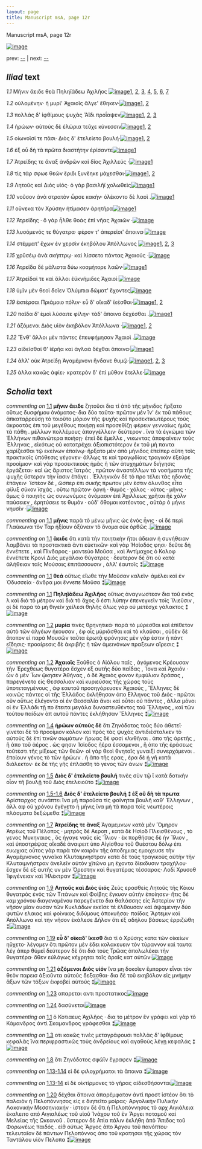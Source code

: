 ```yaml
---
layout: page
title: Manuscript msA, page 12r
---
```


Manuscript msA, page 12r

[![image](http://www.homermultitext.org/iipsrv?OBJ=IIP,1.0&FIF=/project/homer/pyramidal/deepzoom/hmt/vaimg/2017a/VA012RN_0013.tif&WID=100&CVT=JPEG)](http://www.homermultitext.org/ict2/?urn=urn:cite2:hmt:vaimg.2017a:VA012RN_0013)

prev:  [--](../--) | next:  [--](../--)

## *Iliad* text

*1.1* <a id="1.1"/> Μῆνιν ἄειδε θεὰ Πηληϊάδεω 						Ἀχιλῆος 				[![image](http://www.homermultitext.org/iipsrv?OBJ=IIP,1.0&FIF=/project/homer/pyramidal/deepzoom/hmt/vaimg/2017a/VA012RN_0013.tif&RGN=0.0611,0.2252,0.4675,0.0901&WID=1000&CVT=JPEG)](http://www.homermultitext.org/ict2/?urn=urn:cite2:hmt:vaimg.2017a:VA012RN_0013@0.0611,0.2252,0.4675,0.0901)[1](#msAextra_1.25), [2](#msA_1.1), [3](#msA_1.3), [4](#msAim_1.17), [5](#msA_1.4), [6](#msA_1.5), [7](#msA_1.2)

*1.2* <a id="1.2"/> οὐλομένην· ἡ μυρί' Ἀχαιοῖς ἄλγε' ἔθηκεν·[![image](http://www.homermultitext.org/iipsrv?OBJ=IIP,1.0&FIF=/project/homer/pyramidal/deepzoom/hmt/vaimg/2017a/VA012RN_0013.tif&RGN=0.1632,0.2523,0.3323,0.0248&WID=1000&CVT=JPEG)](http://www.homermultitext.org/ict2/?urn=urn:cite2:hmt:vaimg.2017a:VA012RN_0013@0.1632,0.2523,0.3323,0.0248)[1](#msA_1.6), [2](#msA_1.7)

*1.3* <a id="1.3"/> πολλὰς δ' ἰφθίμους ψυχὰς Ἄϊδι προΐαψεν[![image](http://www.homermultitext.org/iipsrv?OBJ=IIP,1.0&FIF=/project/homer/pyramidal/deepzoom/hmt/vaimg/2017a/VA012RN_0013.tif&RGN=0.1642,0.2725,0.3323,0.0248&WID=1000&CVT=JPEG)](http://www.homermultitext.org/ict2/?urn=urn:cite2:hmt:vaimg.2017a:VA012RN_0013@0.1642,0.2725,0.3323,0.0248)[1](#msAil_1.322), [2](#msAil_1.323), [3](#msAim_1.18)

*1.4* <a id="1.4"/> ἡρώων· αὐτοὺς δὲ ἑλώρια τεῦχε κύνεσσιν[![image](http://www.homermultitext.org/iipsrv?OBJ=IIP,1.0&FIF=/project/homer/pyramidal/deepzoom/hmt/vaimg/2017a/VA012RN_0013.tif&RGN=0.1652,0.2905,0.3463,0.0255&WID=1000&CVT=JPEG)](http://www.homermultitext.org/ict2/?urn=urn:cite2:hmt:vaimg.2017a:VA012RN_0013@0.1652,0.2905,0.3463,0.0255)[1](#msA_1.8), [2](#msAil_1.324)

*1.5* <a id="1.5"/> οἰωνοῖσί τε πᾶσι· Διὸς δ' 					ἐτελείετο βουλή·[![image](http://www.homermultitext.org/iipsrv?OBJ=IIP,1.0&FIF=/project/homer/pyramidal/deepzoom/hmt/vaimg/2017a/VA012RN_0013.tif&RGN=0.1632,0.3116,0.3273,0.0255&WID=1000&CVT=JPEG)](http://www.homermultitext.org/ict2/?urn=urn:cite2:hmt:vaimg.2017a:VA012RN_0013@0.1632,0.3116,0.3273,0.0255)[1](#msAil_1.325), [2](#msA_1.9)

*1.6* <a id="1.6"/> ἐξ οὗ δὴ τὰ πρῶτα διαστήτην ἐρίσαντε[![image](http://www.homermultitext.org/iipsrv?OBJ=IIP,1.0&FIF=/project/homer/pyramidal/deepzoom/hmt/vaimg/2017a/VA012RN_0013.tif&RGN=0.1632,0.3288,0.3373,0.0255&WID=1000&CVT=JPEG)](http://www.homermultitext.org/ict2/?urn=urn:cite2:hmt:vaimg.2017a:VA012RN_0013@0.1632,0.3288,0.3373,0.0255)[1](#msAil_1.326)

*1.7* <a id="1.7"/> Ἀτρείδης τε ἄναξ ἀνδρῶν 					καὶ δῖος Ἀχιλλεύς ·[![image](http://www.homermultitext.org/iipsrv?OBJ=IIP,1.0&FIF=/project/homer/pyramidal/deepzoom/hmt/vaimg/2017a/VA012RN_0013.tif&RGN=0.1642,0.3498,0.3534,0.0255&WID=1000&CVT=JPEG)](http://www.homermultitext.org/ict2/?urn=urn:cite2:hmt:vaimg.2017a:VA012RN_0013@0.1642,0.3498,0.3534,0.0255)[1](#msA_1.12)

*1.8* <a id="1.8"/> τίς τάρ σφωε θεῶν ἔριδι ξυνἕηκε μάχεσθαι·[![image](http://www.homermultitext.org/iipsrv?OBJ=IIP,1.0&FIF=/project/homer/pyramidal/deepzoom/hmt/vaimg/2017a/VA012RN_0013.tif&RGN=0.1612,0.3701,0.3604,0.0255&WID=1000&CVT=JPEG)](http://www.homermultitext.org/ict2/?urn=urn:cite2:hmt:vaimg.2017a:VA012RN_0013@0.1612,0.3701,0.3604,0.0255)[1](#msAint_1.27), [2](#msAim_1.19)

*1.9* <a id="1.9"/> Λητοῦς καὶ Διὸς υἱός· ὁ γὰρ βασιλῆϊ χολωθεὶς[![image](http://www.homermultitext.org/iipsrv?OBJ=IIP,1.0&FIF=/project/homer/pyramidal/deepzoom/hmt/vaimg/2017a/VA012RN_0013.tif&RGN=0.1592,0.3874,0.3664,0.0278&WID=1000&CVT=JPEG)](http://www.homermultitext.org/ict2/?urn=urn:cite2:hmt:vaimg.2017a:VA012RN_0013@0.1592,0.3874,0.3664,0.0278)[1](#msA_1.13)

*1.10* <a id="1.10"/> νοῦσον ἀνὰ στρατὸν ὦρσε κακήν· ὀλέκοντο δὲ λαοὶ .[![image](http://www.homermultitext.org/iipsrv?OBJ=IIP,1.0&FIF=/project/homer/pyramidal/deepzoom/hmt/vaimg/2017a/VA012RN_0013.tif&RGN=0.1632,0.4069,0.3664,0.0278&WID=1000&CVT=JPEG)](http://www.homermultitext.org/ict2/?urn=urn:cite2:hmt:vaimg.2017a:VA012RN_0013@0.1632,0.4069,0.3664,0.0278)[1](#msAil_1.327)

*1.11* <a id="1.11"/> οὕνεκα τὸν Χρύσην 					ἠτίμασεν ἀρητῆρα[![image](http://www.homermultitext.org/iipsrv?OBJ=IIP,1.0&FIF=/project/homer/pyramidal/deepzoom/hmt/vaimg/2017a/VA012RN_0013.tif&RGN=0.1632,0.4272,0.3283,0.0278&WID=1000&CVT=JPEG)](http://www.homermultitext.org/ict2/?urn=urn:cite2:hmt:vaimg.2017a:VA012RN_0013@0.1632,0.4272,0.3283,0.0278)[1](#msAim_1.20)

*1.12* <a id="1.12"/> Ἀτρείδης · ὃ γὰρ ἦλθε 					θοὰς ἐπὶ νῆας Ἀχαιῶν ·[![image](http://www.homermultitext.org/iipsrv?OBJ=IIP,1.0&FIF=/project/homer/pyramidal/deepzoom/hmt/vaimg/2017a/VA012RN_0013.tif&RGN=0.1622,0.4474,0.3544,0.0278&WID=1000&CVT=JPEG)](http://www.homermultitext.org/ict2/?urn=urn:cite2:hmt:vaimg.2017a:VA012RN_0013@0.1622,0.4474,0.3544,0.0278)

*1.13* <a id="1.13"/> λυσόμενός τε θύγατρα· φέρον τ' ἀπερείσι' ἄποινα·[![image](http://www.homermultitext.org/iipsrv?OBJ=IIP,1.0&FIF=/project/homer/pyramidal/deepzoom/hmt/vaimg/2017a/VA012RN_0013.tif&RGN=0.1532,0.4685,0.3874,0.0278&WID=1000&CVT=JPEG)](http://www.homermultitext.org/ict2/?urn=urn:cite2:hmt:vaimg.2017a:VA012RN_0013@0.1532,0.4685,0.3874,0.0278)

*1.14* <a id="1.14"/> στέμματ' ἔχων ἐν χερσὶν ἑκηβόλου Ἀπόλλωνος 				[![image](http://www.homermultitext.org/iipsrv?OBJ=IIP,1.0&FIF=/project/homer/pyramidal/deepzoom/hmt/vaimg/2017a/VA012RN_0013.tif&RGN=0.1622,0.4872,0.3704,0.0278&WID=1000&CVT=JPEG)](http://www.homermultitext.org/ict2/?urn=urn:cite2:hmt:vaimg.2017a:VA012RN_0013@0.1622,0.4872,0.3704,0.0278)[1](#msAil_1.328), [2](#msAim_1.21), [3](#msA_1.14)

*1.15* <a id="1.15"/> χρῡσέῳ ἀνὰ σκήπτρῳ· καὶ λίσσετο πάντας Ἀχαιούς ·[![image](http://www.homermultitext.org/iipsrv?OBJ=IIP,1.0&FIF=/project/homer/pyramidal/deepzoom/hmt/vaimg/2017a/VA012RN_0013.tif&RGN=0.1542,0.5075,0.3924,0.0278&WID=1000&CVT=JPEG)](http://www.homermultitext.org/ict2/?urn=urn:cite2:hmt:vaimg.2017a:VA012RN_0013@0.1542,0.5075,0.3924,0.0278)

*1.16* <a id="1.16"/> Ἀτρείδα δὲ μάλιστα 					δύω κοσμήτορε λαῶν·[![image](http://www.homermultitext.org/iipsrv?OBJ=IIP,1.0&FIF=/project/homer/pyramidal/deepzoom/hmt/vaimg/2017a/VA012RN_0013.tif&RGN=0.1612,0.524,0.3413,0.0278&WID=1000&CVT=JPEG)](http://www.homermultitext.org/ict2/?urn=urn:cite2:hmt:vaimg.2017a:VA012RN_0013@0.1612,0.524,0.3413,0.0278)[1](#msAim_1.22)

*1.17* <a id="1.17"/> Ἀτρεῖδαί τε καὶ ἄλλοι 					ἐϋκνήμιδες Ἀχαιοί·[![image](http://www.homermultitext.org/iipsrv?OBJ=IIP,1.0&FIF=/project/homer/pyramidal/deepzoom/hmt/vaimg/2017a/VA012RN_0013.tif&RGN=0.1592,0.545,0.3413,0.0278&WID=1000&CVT=JPEG)](http://www.homermultitext.org/ict2/?urn=urn:cite2:hmt:vaimg.2017a:VA012RN_0013@0.1592,0.545,0.3413,0.0278)

*1.18* <a id="1.18"/> ὑμῖν μὲν θεοὶ δοῖεν Ὀλύμπια δώματ' ἔχοντες[![image](http://www.homermultitext.org/iipsrv?OBJ=IIP,1.0&FIF=/project/homer/pyramidal/deepzoom/hmt/vaimg/2017a/VA012RN_0013.tif&RGN=0.1592,0.5646,0.3644,0.0278&WID=1000&CVT=JPEG)](http://www.homermultitext.org/ict2/?urn=urn:cite2:hmt:vaimg.2017a:VA012RN_0013@0.1592,0.5646,0.3644,0.0278)

*1.19* <a id="1.19"/> ἐκπέρσαι Πριάμοιο 					πόλιν· εὖ δ' οἴκαδ' ϊκέσθαι·[![image](http://www.homermultitext.org/iipsrv?OBJ=IIP,1.0&FIF=/project/homer/pyramidal/deepzoom/hmt/vaimg/2017a/VA012RN_0013.tif&RGN=0.1602,0.5841,0.3754,0.0278&WID=1000&CVT=JPEG)](http://www.homermultitext.org/ict2/?urn=urn:cite2:hmt:vaimg.2017a:VA012RN_0013@0.1602,0.5841,0.3754,0.0278)[1](#msAim_1.23), [2](#msA_1.15)

*1.20* <a id="1.20"/> παῖδα δ' ἐμοὶ λύσαιτε φίλην· τὰδ' ἄποινα δεχέσθαι .[![image](http://www.homermultitext.org/iipsrv?OBJ=IIP,1.0&FIF=/project/homer/pyramidal/deepzoom/hmt/vaimg/2017a/VA012RN_0013.tif&RGN=0.1582,0.6036,0.3864,0.0278&WID=1000&CVT=JPEG)](http://www.homermultitext.org/ict2/?urn=urn:cite2:hmt:vaimg.2017a:VA012RN_0013@0.1582,0.6036,0.3864,0.0278)[1](#msAint_1.32)

*1.21* <a id="1.21"/> ἁζόμενοι Διὸς υἱὸν 					ἑκηβόλον Ἀπόλλωνα ·[![image](http://www.homermultitext.org/iipsrv?OBJ=IIP,1.0&FIF=/project/homer/pyramidal/deepzoom/hmt/vaimg/2017a/VA012RN_0013.tif&RGN=0.1622,0.6216,0.3413,0.027&WID=1000&CVT=JPEG)](http://www.homermultitext.org/ict2/?urn=urn:cite2:hmt:vaimg.2017a:VA012RN_0013@0.1622,0.6216,0.3413,0.027)[1](#msA_1.16), [2](#msAil_1.329)

*1.22* <a id="1.22"/> Ἔνθ' ἄλλοι μὲν πάντες ἐπευφήμησαν Ἀχαιοὶ .[![image](http://www.homermultitext.org/iipsrv?OBJ=IIP,1.0&FIF=/project/homer/pyramidal/deepzoom/hmt/vaimg/2017a/VA012RN_0013.tif&RGN=0.1582,0.6411,0.3514,0.0278&WID=1000&CVT=JPEG)](http://www.homermultitext.org/ict2/?urn=urn:cite2:hmt:vaimg.2017a:VA012RN_0013@0.1582,0.6411,0.3514,0.0278)

*1.23* <a id="1.23"/> αἰδεῖσθαί θ' ἱ̈ερῆα καὶ ἀγλαὰ δέχθαι ἄποινα·[![image](http://www.homermultitext.org/iipsrv?OBJ=IIP,1.0&FIF=/project/homer/pyramidal/deepzoom/hmt/vaimg/2017a/VA012RN_0013.tif&RGN=0.1612,0.6622,0.3664,0.0278&WID=1000&CVT=JPEG)](http://www.homermultitext.org/ict2/?urn=urn:cite2:hmt:vaimg.2017a:VA012RN_0013@0.1612,0.6622,0.3664,0.0278)[1](#msAil_1.330)

*1.24* <a id="1.24"/> ἀλλ' οὐκ Ἀτρείδῃ 						Ἀγαμέμνονι ἥνδανε θυμῷ·[![image](http://www.homermultitext.org/iipsrv?OBJ=IIP,1.0&FIF=/project/homer/pyramidal/deepzoom/hmt/vaimg/2017a/VA012RN_0013.tif&RGN=0.1622,0.6802,0.3584,0.0248&WID=1000&CVT=JPEG)](http://www.homermultitext.org/ict2/?urn=urn:cite2:hmt:vaimg.2017a:VA012RN_0013@0.1622,0.6802,0.3584,0.0248)[1](#msAext_1.26), [2](#msAil_1.331), [3](#msAim_1.24)

*1.25* <a id="1.25"/> ἀλλα κακῶς ἀφίει· κρατερὸν δ' ἐπὶ μῦθον ἔτελλε·[![image](http://www.homermultitext.org/iipsrv?OBJ=IIP,1.0&FIF=/project/homer/pyramidal/deepzoom/hmt/vaimg/2017a/VA012RN_0013.tif&RGN=0.1632,0.6982,0.3584,0.0293&WID=1000&CVT=JPEG)](http://www.homermultitext.org/ict2/?urn=urn:cite2:hmt:vaimg.2017a:VA012RN_0013@0.1632,0.6982,0.3584,0.0293)

## *Scholia* text

*commenting on* [1.1](#1.1)  <a id="msA_1.1"/> **μῆνιν ἄειδε** ζητοῦσι δια τί ἀπὸ τῆς μήνιδος ἤρξατο οὕτως δυσφήμου ὀνόματος· δια δύο ταῦτα· πρῶτον μὲν ἵν' ἐκ τοῦ πάθους ἀπκαταῥρεύσῃ τὸ τοιοῦτο μόριον τῆς ψυχῆς καὶ προσεκτικωτέρους τοὺς ἀκροατὰς ἐπι τοῦ μεγέθους ποιήσῃ καὶ προσεθίζῃ φέρειν γενναίως ἡμᾶς τὰ πάθη . μέλλων πολλέμους ἀπαγγέλλειν· δεύτερον . ἵνα τὰ ἐγκώμια τῶν Ἑλλήνων πιθανώτερα ποιήσῃ· ἐπεὶ δὲ ἔμελλε , νικωντας ἀποφαίνειν τοὺς Ἑλληνας , εἰκότως οὐ κατατρέχει ἀξιοπιστότερον ἐκ τοῦ μὴ παντα χαρίζεσθαι τῷ εκείνων ἐπαίνῳ· ἤρξατο μὲν ἀπὸ μήνιδος ἐπείπερ αὕτη τοῖς πρακτικοῖς ὑπόθεσις γέγονεν· ἄλλῳς τε καὶ τραγῳδίαις τραγικὸν ἐξεῦρε προοίμιον· καὶ γὰρ προσεκτικοὺς ἡμᾶς ἡ τῶν ἀτυχημάτων διήγησις ἐργάζεται· καὶ ὡς ἄριστος ϊατρὸς , πρῶτον ἀναστέλλων τὰ νοσήματα τῆς ψυχῆς ὕστερον τὴν ΐασιν ἐπάγει . Ἑλληνικὸν δὲ τὸ προ τέλει τὰς ηδονὰς ἐπάγειν· ῾ϊστέον δέ , ὥσπερ ἐπι συκῆς πρωτον μέν ἐστιν όλυνθος εἶτα φίλιξ σύκον ϊσχάς . οὕτω πρῶτον· ὀργή · θυμός · χόλος · κότος · μῆνις · ὅμως ὁ ποιητὴς ὡς συνωνύμοις ὀνόμασιν ἐπὶ Ἀχιλλεως χρῆται ἢἐ χόλν παύσειεν , ἐρητύσειε τε θυμόν · οὐδ' ὄθομαι κοτέοντος , αὐτὰρ ὁ μήνιε νηυσίν ·[![image](http://www.homermultitext.org/iipsrv?OBJ=IIP,1.0&FIF=/project/homer/pyramidal/deepzoom/hmt/vaimg/2017a/VA012RN_0013.tif&RGN=0.09125620,0.11955275,0.70064910,0.06909404&WID=1000&CVT=JPEG)](http://www.homermultitext.org/ict2/?urn=urn:cite2:hmt:vaimg.2017a:VA012RN_0013@0.09125620,0.11955275,0.70064910,0.06909404)

*commenting on* [1.1](#1.1)  <a id="msA_1.2"/> **μῆνις** παρὰ τὸ μένω μῆνις ὡς ἐνὸς ἦνις · οἱ δὲ περὶ Γλαύκωνα τὸν Ταρ ἠξίουν ὀξύνειν τὸ ὄνομα οὐκ ὀρθῶς .[![image](http://www.homermultitext.org/iipsrv?OBJ=IIP,1.0&FIF=/project/homer/pyramidal/deepzoom/hmt/vaimg/2017a/VA012RN_0013.tif&RGN=0.16265750,0.17631881,0.62733868,0.02494266&WID=1000&CVT=JPEG)](http://www.homermultitext.org/ict2/?urn=urn:cite2:hmt:vaimg.2017a:VA012RN_0013@0.16265750,0.17631881,0.62733868,0.02494266)

*commenting on* [1.1](#1.1)  <a id="msA_1.3"/> **ἄειδε** ὅτι κατὰ τὴν ποιητικὴν ἤτοι άδειαν ἠ συνήθειαν λαμβάνει τὰ προστακτικὰ ἀντι εὐκτικῶν· καὶ γὰρ Ἡσίοδός φησι· δεῦτε δὴ ἐννέπετε , καὶ Πίνδαρος · μαντεύο Μοῦσα , καὶ Ἀντίμαχος ὁ Κολοφ ἐννέπετε Κρονί Διὸς μεγάλοιο θύγατρες · δευτερον δὲ ὅτι οὐ κατὰ ἀλήθειαν ταῖς Μούσαις ἐπιτάσσουσιν , ἀλλ' ἑαυτοῖς ⁑[![image](http://www.homermultitext.org/iipsrv?OBJ=IIP,1.0&FIF=/project/homer/pyramidal/deepzoom/hmt/vaimg/2017a/VA012RN_0013.tif&RGN=0.16265750,0.18721330,0.62733868,0.02752294&WID=1000&CVT=JPEG)](http://www.homermultitext.org/ict2/?urn=urn:cite2:hmt:vaimg.2017a:VA012RN_0013@0.16265750,0.18721330,0.62733868,0.02752294)

*commenting on* [1.1](#1.1)  <a id="msA_1.4"/> **θεά** οὕτως εἴωθε τὴν Μοῦσαν καλεῖν· ἀμέλει καὶ ἐν Ὀδυσσεία · ἄνδρα μοι ἔννεπε Μοῦσα ⁑[![image](http://www.homermultitext.org/iipsrv?OBJ=IIP,1.0&FIF=/project/homer/pyramidal/deepzoom/hmt/vaimg/2017a/VA012RN_0013.tif&RGN=0.57426499,0.19896789,0.20962199,0.02350917&WID=1000&CVT=JPEG)](http://www.homermultitext.org/ict2/?urn=urn:cite2:hmt:vaimg.2017a:VA012RN_0013@0.57426499,0.19896789,0.20962199,0.02350917)

*commenting on* [1.1](#1.1)  <a id="msA_1.5"/> **Πηληϊάδεω Ἀχιλῆος** οὕτως ἀναγνωστεον δια τοῦ ενὸς λ καὶ διὰ τὸ μέτρον καὶ διὰ τὸ ἄχος ὅ ἐστι λύπην ἐπενεγκεῖν τοῖς Ἰλιεῦσιν , οἱ δὲ παρὰ τὸ μὴ θιγεῖν χείλεσι θηλῆς ὅλως γὰρ οὐ μετέσχε γάλακτος ⁑[![image](http://www.homermultitext.org/iipsrv?OBJ=IIP,1.0&FIF=/project/homer/pyramidal/deepzoom/hmt/vaimg/2017a/VA012RN_0013.tif&RGN=0.56510118,0.20871560,0.22451317,0.05160550&WID=1000&CVT=JPEG)](http://www.homermultitext.org/ict2/?urn=urn:cite2:hmt:vaimg.2017a:VA012RN_0013@0.56510118,0.20871560,0.22451317,0.05160550)

*commenting on* [1.2](#1.2)  <a id="msA_1.6"/> **μυρία** τινὲς θρηνητικά· παρὰ τὸ μύρεσθαι καὶ ἐπίθετον αὐτὸ τῶν ἀλγέων ήκουσαν , ἐφ οἷς μύριᾶσθαι καὶ τὸ κλαῦσαι , οὐδὲν δὲ ἄτοπον εἰ παρὰ Μουσῶν ταῦτα ἐρωτᾷ φρόνησις μὲν γάρ ἐστιν ἡ πάντ εἴδησις· προαίρεσις δὲ ἀκριβῆς ἡ τῶν ἀμεινόνων πραξεων αἵρεσις ⁑[![image](http://www.homermultitext.org/iipsrv?OBJ=IIP,1.0&FIF=/project/homer/pyramidal/deepzoom/hmt/vaimg/2017a/VA012RN_0013.tif&RGN=0.57311951,0.24827982,0.22451317,0.04644495&WID=1000&CVT=JPEG)](http://www.homermultitext.org/ict2/?urn=urn:cite2:hmt:vaimg.2017a:VA012RN_0013@0.57311951,0.24827982,0.22451317,0.04644495)

*commenting on* [1.2](#1.2)  <a id="msA_1.7"/> **Ἀχαιοῖς** Ξοῦθος ὁ Αἰόλου παῖς , ἀγόμενος Κρέουσαν τὴν Ἐρεχθεως θυγατέρα ἔσχεν εξ αυτῆς δύο παῖδας , ΄Ϊονα καὶ Ἀχαιόν · ὧν ὁ μὲν ΄Ϊων ᾤκησεν Ἀθήνας , ὁ δὲ Ἀχαιὸς φονον ἐμφύλιον δράσας , παρεγένετο εἰς Θεσσαλιαν καὶ κυριεύσας τῆς χώρας τοὺς ὑποτεταγμένους , ἀφ εαυτοῦ προσηγόρευσεν Ἀχαιούς , Ἕλληνες δὲ κοινῶς πάντες οἱ τῆς Ἑλλάδος ἐκλήθησαν ἀπο Ελληνος τοῦ Διός · πρῶτοι οῦν οὗτως ἐλέγοντο οἱ ἐν Θεσσαλία ἄνοι καὶ οὖτοι οὐ πάντες , ἀλλα μόνοι οἱ ἐν Ἑλλάδι τῇ πο ἔτειτα μεγάλα δυναστευθέντος τοῦ Ἕλληνος , καὶ τῶν τούτου παίδων ἀπ αυτοῦ πάντες ἐκλήθησαν Ἕλληνες ⁑[![image](http://www.homermultitext.org/iipsrv?OBJ=IIP,1.0&FIF=/project/homer/pyramidal/deepzoom/hmt/vaimg/2017a/VA012RN_0013.tif&RGN=0.56204658,0.29386468,0.23864070,0.10693807&WID=1000&CVT=JPEG)](http://www.homermultitext.org/ict2/?urn=urn:cite2:hmt:vaimg.2017a:VA012RN_0013@0.56204658,0.29386468,0.23864070,0.10693807)

*commenting on* [1.4](#1.4)  <a id="msA_1.8"/> **ἡρώων αὐτοὺς δὲ** ὅτι Ζηνόδοτος τοὺς δύο ἀθετεῖ· γίνεται δὲ τὸ προοίμιον κόλον καὶ πρὸς τὰς ψυχὰς ἀντιδιέσταλκεν τὸ αὐτοὺς δὲ ἐπί τινῶν σωμάτων· ἥρωας δὲ φασὶ κλνθῆναι . ἀπο τῆς ἀρετῆς , ἢ ἀπο τοῦ ἀέρος . ὡς φησιν Ἱσίοδος ἠέρα ἐσσαμενοι , ἢ ἀπο τῆς ἐράσεως τοῦτέστι τῆς μίξεως τῶν θεῶν· οἱ γὰρ θεοὶ θνηταῖς γυναιξὶ συνερχόμενοι . ἐποίουν γένος τὸ τῶν ἡρώων . ἠ ἀπο τῆς ερας , έρα δὲ ἡ γῆ κατὰ διάλεκτον· ἐκ δὲ τῆς γῆς ἐπλάσθη τὸ γενος τῶν ἀνων ⁑[![image](http://www.homermultitext.org/iipsrv?OBJ=IIP,1.0&FIF=/project/homer/pyramidal/deepzoom/hmt/vaimg/2017a/VA012RN_0013.tif&RGN=0.56166476,0.39650229,0.25200458,0.10149083&WID=1000&CVT=JPEG)](http://www.homermultitext.org/ict2/?urn=urn:cite2:hmt:vaimg.2017a:VA012RN_0013@0.56166476,0.39650229,0.25200458,0.10149083)

*commenting on* [1.5](#1.5)  <a id="msA_1.9"/> **Διὸς δ' ἐτελείετο βουλή** τινὲς σὺν τῷ ϊ κατὰ δοτικὴν οἷον τῆ βουλῇ τοῦ Διὸς ἐτελειοῦτο ⁑[![image](http://www.homermultitext.org/iipsrv?OBJ=IIP,1.0&FIF=/project/homer/pyramidal/deepzoom/hmt/vaimg/2017a/VA012RN_0013.tif&RGN=0.56166476,0.49541284,0.21114929,0.02637615&WID=1000&CVT=JPEG)](http://www.homermultitext.org/ict2/?urn=urn:cite2:hmt:vaimg.2017a:VA012RN_0013@0.56166476,0.49541284,0.21114929,0.02637615)

*commenting on* [1.5-1.6](#1.5-1.6)  <a id="msA_1.10"/> **Διὸς δ' ἐτελείετο βουλή ⁑ ἐξ οῦ δὴ τὰ πρωτα** Ἀρίσταρχος συνάπτει ἵνα μὴ παροῦσα τίς φαίνηται βουλῆ καθ' Ἑλληνων , ἀλλ αφ οῦ χρόνου ἐγένετο ἡ μῆνις ἵνα μὴ τὰ παρα τοῖς νεωτέροις πλάσματα δεξώμεθα ⁑[![image](http://www.homermultitext.org/iipsrv?OBJ=IIP,1.0&FIF=/project/homer/pyramidal/deepzoom/hmt/vaimg/2017a/VA012RN_0013.tif&RGN=0.57082856,0.50802752,0.22336770,0.06192661&WID=1000&CVT=JPEG)](http://www.homermultitext.org/ict2/?urn=urn:cite2:hmt:vaimg.2017a:VA012RN_0013@0.57082856,0.50802752,0.22336770,0.06192661)

*commenting on* [1.7](#1.7)  <a id="msA_1.12"/> **Ἀτρείδης τε ἄναξ** Ἀγαμεμνων κατὰ μὲν Ὅμηρον Ἀτρέως τοῦ Πέλοπος · μητρὸς δὲ Αεροπ , κατὰ δὲ Ησίοδ Πλεισθένους , τὸ γενος Μυκηναιος , ὃς ήγαγε ναῦς εἰς ῎Ϊλιον · ἐκ πορθήσας δὲ ὴν Ἴλιον , καὶ ὑποστρέψας οἴκαδὲ ἀναιρειτ ὑπο Αἰγίσθου τοῦ Θυέστου δόλῳ ἐπι ευωχιας οὗτος γὰρ παρὰ τὸν καιρὸν τῆς ἀποδημιας εμοιχευσε τὴν Ἀγαμέμνονος γυναῖκα Κλυταιμνηστραν κατὰ δὲ τοὺς τραγικοὺς αὐτὴν τὴν Κλυταιμνήστραν ἀνελεῖν αὐτὸν χϊτῶνα μη έχοντα δίεκδυσιν τραχήλου· ἔσχεν δὲ εξ αυτῆς υν μὲν Ὀρεστην καὶ θυγατέρας τέσσαρας· Λοδί Χρυσοθ Ἰφιγένειαν καὶ Ἠλέκτραν ⁑[![image](http://www.homermultitext.org/iipsrv?OBJ=IIP,1.0&FIF=/project/homer/pyramidal/deepzoom/hmt/vaimg/2017a/VA012RN_0013.tif&RGN=0.14242077,0.78354358,0.65559374,0.04271789&WID=1000&CVT=JPEG)](http://www.homermultitext.org/ict2/?urn=urn:cite2:hmt:vaimg.2017a:VA012RN_0013@0.14242077,0.78354358,0.65559374,0.04271789)

*commenting on* [1.9](#1.9)  <a id="msA_1.13"/> **Λητοῦς καὶ Διὸς ὑιός** Ζεὺς ερασθεὶς Λητοῦς τῆς Κόιου θυγατρὸς ἑνὸς τῶν Τιτάνων καὶ Φοίβης ἔγκυον αὐτὴν ἐποίησεν· ἥτις δὲ καμ χρόνου διαγενομένου παρεγένετο δια θαλάσσης εἰς Ἀστερίον τὴν νῆσον μίαν ουσαν τῶν Κυκλάδων εκεῖσε τὲ ἐλθουσαν καὶ ἀψαμενην δύο φυτῶν ελαιας καὶ φοίνικος διδύμους ἀποκυῆσαι· παίδας Ἄρτεμιν καὶ Ἀπόλλωνα καὶ τὴν νῆσον ἐκάλεσε Δῆλον ὅτι ἐξ αδήλου βάσεως ἐρριζώθη ⁑[![image](http://www.homermultitext.org/iipsrv?OBJ=IIP,1.0&FIF=/project/homer/pyramidal/deepzoom/hmt/vaimg/2017a/VA012RN_0013.tif&RGN=0.13936617,0.81622706,0.65024819,0.04959862&WID=1000&CVT=JPEG)](http://www.homermultitext.org/ict2/?urn=urn:cite2:hmt:vaimg.2017a:VA012RN_0013@0.13936617,0.81622706,0.65024819,0.04959862)

*commenting on* [1.19](#1.19)  <a id="msA_1.15"/> **εὖ δ' οἴκαδ' ϊκεσθ** διὰ τί ὁ Χρύσης κατα τῶν οἰκείων ηὔχετο· λέγομεν ὅτι πρῶτον μὲν έδει κολακευειν τὸν τύραννον καὶ ταυτα λέγ άπερ θύμεϊ δεύτερον δὲ ὅτι διὰ τοὺς Τρῶας ἀπολωλέκει τὴν θυγατέρα· ὄθεν εὐλόγως κέχρηται ταῖς ἀραῖς κατ αὐτῶν·[![image](http://www.homermultitext.org/iipsrv?OBJ=IIP,1.0&FIF=/project/homer/pyramidal/deepzoom/hmt/vaimg/2017a/VA012RN_0013.tif&RGN=0.14471172,0.88044725,0.63917526,0.02838303&WID=1000&CVT=JPEG)](http://www.homermultitext.org/ict2/?urn=urn:cite2:hmt:vaimg.2017a:VA012RN_0013@0.14471172,0.88044725,0.63917526,0.02838303)

*commenting on* [1.21](#1.21)  <a id="msA_1.16"/> **ἁζόμενοι Διὸς υἱόν** ἵνα μη δοκοῖεν ἔμπορον εἶναι τὸν θεὸν παρεισ ἀξιοῦντα αὐτοὺς δεξασθαι· δια δὲ τοῦ εκηβόλον εἰς μνήμην ἄξων τῶν τόξων ἐκφοβεὶ αὐτούς ⁑[![image](http://www.homermultitext.org/iipsrv?OBJ=IIP,1.0&FIF=/project/homer/pyramidal/deepzoom/hmt/vaimg/2017a/VA012RN_0013.tif&RGN=0.14852997,0.88962156,0.63535701,0.02838303&WID=1000&CVT=JPEG)](http://www.homermultitext.org/ict2/?urn=urn:cite2:hmt:vaimg.2017a:VA012RN_0013@0.14852997,0.88962156,0.63535701,0.02838303)

*commenting on* [1.23](#1.23)  <a id="msAil_1.330"/> απαρεται αντι προστατικος[![image](http://www.homermultitext.org/iipsrv?OBJ=IIP,1.0&FIF=/project/homer/pyramidal/deepzoom/hmt/vaimg/2017a/VA012RN_0013.tif&RGN=0.41542574,0.65997706,0.08476518,0.01060780&WID=1000&CVT=JPEG)](http://www.homermultitext.org/ict2/?urn=urn:cite2:hmt:vaimg.2017a:VA012RN_0013@0.41542574,0.65997706,0.08476518,0.01060780)

*commenting on* [1.24](#1.24)  <a id="msAil_1.331"/> δασύνεται[![image](http://www.homermultitext.org/iipsrv?OBJ=IIP,1.0&FIF=/project/homer/pyramidal/deepzoom/hmt/vaimg/2017a/VA012RN_0013.tif&RGN=0.42115311,0.67889908,0.03970981,0.01232798&WID=1000&CVT=JPEG)](http://www.homermultitext.org/ict2/?urn=urn:cite2:hmt:vaimg.2017a:VA012RN_0013@0.42115311,0.67889908,0.03970981,0.01232798)

*commenting on* [1.1](#1.1)  <a id="msAim_1.17"/> ὁ Κοτιαευς Ἀχιλῆος · δια το μέτρον ἓν γράφει καὶ γὰρ τὸ Κάμανδρος ἀντὶ Σκαμανδρος γράφεσθαι ⁑[![image](http://www.homermultitext.org/iipsrv?OBJ=IIP,1.0&FIF=/project/homer/pyramidal/deepzoom/hmt/vaimg/2017a/VA012RN_0013.tif&RGN=0.51011837,0.22075688,0.05689194,0.04243119&WID=1000&CVT=JPEG)](http://www.homermultitext.org/ict2/?urn=urn:cite2:hmt:vaimg.2017a:VA012RN_0013@0.51011837,0.22075688,0.05689194,0.04243119)

*commenting on* [1.3](#1.3)  <a id="msAim_1.18"/> οτι κακῶς τινὲς μεταγράφουσι πολλὰς δ' ἰφθίμους κεφαλὰς ἵνα περιφραστικῶς τοὺς ἀνδρείους καὶ αγαθοὺς λέγῃ κεφαλάς ⁑[![image](http://www.homermultitext.org/iipsrv?OBJ=IIP,1.0&FIF=/project/homer/pyramidal/deepzoom/hmt/vaimg/2017a/VA012RN_0013.tif&RGN=0.50706376,0.27408257,0.06109202,0.06450688&WID=1000&CVT=JPEG)](http://www.homermultitext.org/ict2/?urn=urn:cite2:hmt:vaimg.2017a:VA012RN_0013@0.50706376,0.27408257,0.06109202,0.06450688)

*commenting on* [1.8](#1.8)  <a id="msAim_1.19"/> ὅτι Ζηνόδοτος σφῶϊν ἔγραφεν ⁑[![image](http://www.homermultitext.org/iipsrv?OBJ=IIP,1.0&FIF=/project/homer/pyramidal/deepzoom/hmt/vaimg/2017a/VA012RN_0013.tif&RGN=0.52348225,0.37069954,0.03970981,0.02694954&WID=1000&CVT=JPEG)](http://www.homermultitext.org/ict2/?urn=urn:cite2:hmt:vaimg.2017a:VA012RN_0013@0.52348225,0.37069954,0.03970981,0.02694954)

*commenting on* [1.13-1.14](#1.13-1.14)  <a id="msAint_1.30"/> εἰ δὲ φιλοχρήματοι τὰ ἄποινα ⁑[![image](http://www.homermultitext.org/iipsrv?OBJ=IIP,1.0&FIF=/project/homer/pyramidal/deepzoom/hmt/vaimg/2017a/VA012RN_0013.tif&RGN=0.10729286,0.51433486,0.04543719,0.02293578&WID=1000&CVT=JPEG)](http://www.homermultitext.org/ict2/?urn=urn:cite2:hmt:vaimg.2017a:VA012RN_0013@0.10729286,0.51433486,0.04543719,0.02293578)

*commenting on* [1.13-14](#1.13-14)  <a id="msAint_1.31"/> εἰ δὲ οἰκτίρμονες τὸ γῆρας αἰδεσθήσονται[![image](http://www.homermultitext.org/iipsrv?OBJ=IIP,1.0&FIF=/project/homer/pyramidal/deepzoom/hmt/vaimg/2017a/VA012RN_0013.tif&RGN=0.10385643,0.53669725,0.04734632,0.03038991&WID=1000&CVT=JPEG)](http://www.homermultitext.org/ict2/?urn=urn:cite2:hmt:vaimg.2017a:VA012RN_0013@0.10385643,0.53669725,0.04734632,0.03038991)

*commenting on* [1.20](#1.20)  <a id="msAint_1.32"/> δέχθαι ἄποινα ἀπαρέμφατον ἀντὶ προστ ἰστέον ὅτι τὸ παλαιὸν ἡ Πελοπόννησος εἰς ε διηπεῖτο μοίρας· Αργολικὴν Πυλικὴν Λακονικὴν Μεσσηνιακήν · ἰστεον δὲ ὅτι ἡ Πελοπόννησος τὸ αρχ Αιγιάλεια ἐκαλειτο απὸ Αιγιαλέως τοῦ υἱοῦ Ἰνάχου τοῦ ἐν Ἄργει ποταμοῦ καὶ Μελείας τῆς Ωκεανοῦ . ὕστερον δὲ Απία πάλιν ἐκλήθη ἀπὸ Ἄπιδος τοῦ Φορωνέως παιδός . εἰθ ούτως Ἄργος ἀπο Άργου τοῦ πανόπτου· τελευταῖον δὲ πάντων Πελοπόννος ἀπο τοῦ κρατησαι τῆς χώρας τὸν Ταντάλου υἱὸν Πελοπα ⁑[![image](http://www.homermultitext.org/iipsrv?OBJ=IIP,1.0&FIF=/project/homer/pyramidal/deepzoom/hmt/vaimg/2017a/VA012RN_0013.tif&RGN=0.08591065,0.65625000,0.07636502,0.22677752&WID=1000&CVT=JPEG)](http://www.homermultitext.org/ict2/?urn=urn:cite2:hmt:vaimg.2017a:VA012RN_0013@0.08591065,0.65625000,0.07636502,0.22677752)